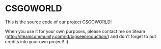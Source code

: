 CSGOWORLD
=========
This is the source code of our project CSGOWORLD!

When you use it for your own purposes, please contact me on Steam (http://steamcommunity.com/id/bigseeproduction/) and don't forget to put credits into your own project! :)
